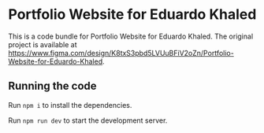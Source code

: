
  # Portfolio Website for Eduardo Khaled

  This is a code bundle for Portfolio Website for Eduardo Khaled. The original project is available at https://www.figma.com/design/K8txS3pbd5LVUuBFiV2oZn/Portfolio-Website-for-Eduardo-Khaled.

  ## Running the code

  Run `npm i` to install the dependencies.

  Run `npm run dev` to start the development server.
  